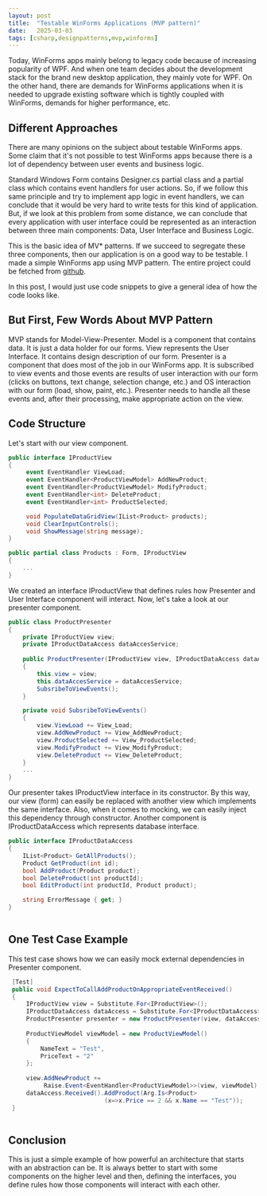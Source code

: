 ```yaml
---
layout: post
title:  "Testable WinForms Applications (MVP pattern)"
date:   2025-03-03
tags: [csharp,designpatterns,mvp,winforms]
---
```

Today, WinForms apps mainly belong to legacy code because of increasing popularity of WPF. And when one team decides about the development stack for the brand new desktop application, they mainly vote for WPF. On the other hand, there are demands for WinForms applications when it is needed to upgrade existing software which is tightly coupled with WinForms, demands for higher performance, etc.

## Different Approaches

There are many opinions on the subject about testable WinForms apps. Some claim that it's not possible to test WinForms apps because there is a lot of dependency between user events and business logic.

  

Standard Windows Form contains Designer.cs partial class and a partial class which contains event handlers for user actions. So, if we follow this same principle and try to implement app logic in event handlers, we can conclude that it would be very hard to write tests for this kind of application. But, if we look at this problem from some distance, we can conclude that every application with user interface could be represented as an interaction between three main components: Data, User Interface and Business Logic.

  

This is the basic idea of MV\* patterns. If we succeed to segregate these three components, then our application is on a good way to be testable. I made a simple WinForms app using MVP pattern. The entire project could be fetched from [github](https://github.com/mirnes-mrkaljevic/testable-winforms-app).

  

In this post, I would just use code snippets to give a general idea of how the code looks like.

  

## But First, Few Words About MVP Pattern

MVP stands for Model-View-Presenter. Model is a component that contains data. It is just a data holder for our forms. View represents the User Interface. It contains design description of our form. Presenter is a component that does most of the job in our WinForms app. It is subscribed to view events and those events are results of user interaction with our form (clicks on buttons, text change, selection change, etc.) and OS interaction with our form (load, show, paint, etc.). Presenter needs to handle all these events and, after their processing, make appropriate action on the view.

  

## Code Structure

Let's start with our view component.

  

```csharp
public interface IProductView
{
     event EventHandler ViewLoad;
     event EventHandler<ProductViewModel> AddNewProduct;
     event EventHandler<ProductViewModel> ModifyProduct;
     event EventHandler<int> DeleteProduct;
     event EventHandler<int> ProductSelected;

     void PopulateDataGridView(IList<Product> products);
     void ClearInputControls();
     void ShowMessage(string message);
}

public partial class Products : Form, IProductView
{
    ...
}
```

We created an interface IProductView that defines rules how Presenter and User Interface component will interact. Now, let's take a look at our presenter component.

  

```csharp
public class ProductPresenter
{
    private IProductView view;
    private IProductDataAccess dataAccesService;
    
    public ProductPresenter(IProductView view, IProductDataAccess dataAccesService)
    {
        this.view = view;
        this.dataAccesService = dataAccesService;
        SubsribeToViewEvents();
    }

    private void SubsribeToViewEvents()
    {
        view.ViewLoad += View_Load;
        view.AddNewProduct += View_AddNewProduct;
        view.ProductSelected += View_ProductSelected;
        view.ModifyProduct += View_ModifyProduct;
        view.DeleteProduct += View_DeleteProduct;
    }
    ...
}
```

Our presenter takes IProductView interface in its constructor. By this way, our view (form) can easily be replaced with another view which implements the same interface. Also, when it comes to mocking, we can easily inject this dependency through constructor. Another component is IProductDataAccess which represents database interface.

  

```csharp
public interface IProductDataAccess
{
    IList<Product> GetAllProducts();
    Product GetProduct(int id);
    bool AddProduct(Product product);
    bool DeleteProduct(int productId);
    bool EditProduct(int productId, Product product);

    string ErrorMessage { get; }
}
  

```

## One Test Case Example

This test case shows how we can easily mock external dependencies in Presenter component.

  

  

```csharp
 [Test]
 public void ExpectToCallAddProductOnAppropriateEventReceived()
 {
     IProductView view = Substitute.For<IProductView>();
     IProductDataAccess dataAccess = Substitute.For<IProductDataAccess>();
     ProductPresenter presenter = new ProductPresenter(view, dataAccess);
           
     ProductViewModel viewModel = new ProductViewModel()
     {
         NameText = "Test",
         PriceText = "2"
     };
           
     view.AddNewProduct += 
          Raise.Event<EventHandler<ProductViewModel>>(view, viewModel);
     dataAccess.Received().AddProduct(Arg.Is<Product>
                           (x=>x.Price == 2 && x.Name == "Test"));
 }
  

```

## Conclusion

This is just a simple example of how powerful an architecture that starts with an abstraction can be. It is always better to start with some components on the higher level and then, defining the interfaces, you define rules how those components will interact with each other.
